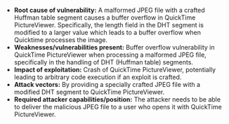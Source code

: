 - **Root cause of vulnerability:** A malformed JPEG file with a crafted Huffman table segment causes a buffer overflow in QuickTime PictureViewer. Specifically, the length field in the DHT segment is modified to a larger value which leads to a buffer overflow when Quicktime processes the image.
- **Weaknesses/vulnerabilities present:** Buffer overflow vulnerability in QuickTime PictureViewer when processing a malformed JPEG file, specifically in the handling of DHT (Huffman table) segments.
- **Impact of exploitation:** Crash of QuickTime PictureViewer, potentially leading to arbitrary code execution if an exploit is crafted.
- **Attack vectors:** By providing a specially crafted JPEG file with a modified DHT segment to QuickTime PictureViewer.
- **Required attacker capabilities/position:** The attacker needs to be able to deliver the malicious JPEG file to a user who opens it with QuickTime PictureViewer.